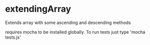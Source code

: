# extendingArray
Extends array with some ascending and descending methods

requires mocha to be installed globally. To run tests just type 'mocha tests.js'
